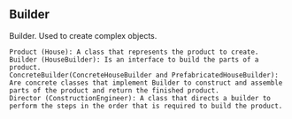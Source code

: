 ## Builder

Builder. Used to create complex objects.

    Product (House): A class that represents the product to create.
    Builder (HouseBuilder): Is an interface to build the parts of a product.
    ConcreteBuilder(ConcreteHouseBuilder and PrefabricatedHouseBuilder): Are concrete classes that implement Builder to construct and assemble parts of the product and return the finished product.
    Director (ConstructionEngineer): A class that directs a builder to perform the steps in the order that is required to build the product.
